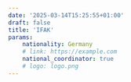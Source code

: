```yaml
---
date: '2025-03-14T15:25:55+01:00'
draft: false
title: 'IFAK'
params:
    nationality: Germany
    # link: https://example.com
    national_coordinator: true
    # logo: logo.png
---
```

